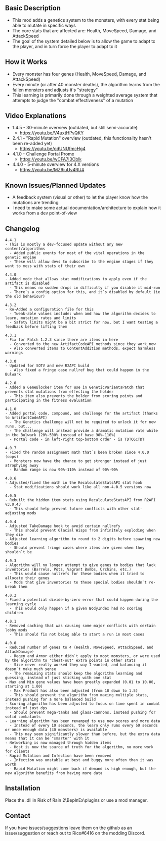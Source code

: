 ﻿Basic Description
------------
- This mod adds a genetics system to the monsters, with every stat being able to mutate in specific ways
- The core stats that are affected are: Health, MoveSpeed, Damage, and AttackSpeed
- The goal of the system detailed below is to allow the game to adapt to the player, and in turn force the player to adapt to it

How it Works
------------
- Every monster has four genes (Health, MoveSpeed, Damage, and AttackSpeed)
- Every minute (or after 40 monster deaths), the algorithm learns from the fallen monsters and adjusts it's "strategy"
- This learning is primarily done through a weighted average system that attempts to judge the "combat effectiveness" of a mutation

Video Explanations
------------
- 1.4.5 - 30-minute overview (outdated, but still semi-accurate)
	- https://youtu.be/V4uxtHPvQKY
- 2.4.1 - "Rapid Mutation" overview (outdated, this functionality hasn't been re-added yet)
	- https://youtu.be/odUNUfmcHg4
- 4.1.0 - Challenge Portal Promo
	- https://youtu.be/wCFA7I3Oblk
- 4.4.0 - 5-minute overview for 4.X versions
    - https://youtu.be/MZ9iuUv4RU4

Known Issues/Planned Updates
------------
- A feedback system (visual or other) to let the player know how the mutations are trending
- I need to make some actual documentation/architecture to explain how it works from a dev point-of-view

Changelog
-----------
```
4.4.1
- This is mostly a dev-focused update without any new content/algorithms
  - Added public events for most of the vital operations in the genetic engine
  - These will allow devs to subscribe to the engine stages if they want to mess with stats of their own

4.4.0
- Added mode that allows stat modifications to apply even if the artifact is disabled
  - This means no sudden drops in difficulty if you disable it mid-run
  - There`s a config option for this, and it`s disabled by default (ie the old behaviour)

4.3.2
- Re-Added a configuration file for this
  - Tweak-able values include: when and how the algorithm decides to learn, mutation rates and limits
  - Safety limits might be a bit strict for now, but I want testing a feedback before lifting them

4.3.1
- Fix for Patch 1.2.3 since there are items in here
  - Converted to the new ArtifactCodeAPI methods since they work now
  - Also converted items to ContentAddition methods, expect harmless warnings

4.3.0
- Updated for SOTV and new R2API build
  - Also fixed a fringe case nullref bug that could happen in the Bulwark

4.2.0
- Added a GeneBlocker item for use in GeneticVariantsPatch that prevents stat mutations from effecting the holder
  - This item also prevents the holder from scoring points and participating in the fitness evaluation

4.1.0
- Added portal code, compound, and challenge for the artifact (thanks to ArtifactCodeAPI)
  - The Genetics challenge will not be required to unlock it for new runs, but...
  - The challenge will instead provide a dramatic mutation rate while in the Bulwark (20%-500% instead of base 90%-110%)
  - Portal code - in left-right top-bottom order - is TDTCGCTDT

4.0.7
- Fixed the random assignment math that`s been broken since 4.0.0 (oops)
  - Monsters now have the chance to get stronger instead of just atrophying away
  - Random range is now 90%-110% instead of 90%-90%

4.0.6
- Adjusted/fixed the math in the RecalculateStatsAPI stat hook
  - Stat modifications should work like all non-4.0.5 versions now

4.0.5
- Rebuilt the hidden item stats using RecalculateStatsAPI from R2API v3.0.43
  - This should help prevent future conflicts with other stat-adjusting mods

4.0.4
- Adjusted TakeDamage hook to avoid certain nullrefs
  - This should prevent Glacial Wisps from infinitely exploding when they die
- Adjusted learning algorithm to round to 2 digits before spawning new bodies
  - Should prevent fringe cases where items are given when they shouldn`t be

4.0.3
- Algorithm will no longer attempt to give genes to bodies that lack inventories (Barrels, Pots, Vagrant Bombs, Urchins, etc.)
  - This would cause nullrefs for these bodies when it tried to allocate their genes
  - Mods that give inventories to these special bodies shouldn`t re-break them

4.0.2
- Fixed a potential divide-by-zero error that could happen during the learning cycle
  - This would only happen if a given BodyIndex had no scoring children

4.0.1
- Removed caching that was causing some major conflicts with certain lobby mods
  - This should fix not being able to start a run in most cases

4.0.0
- Reduced number of genes to 4 (Health, MoveSpeed, AttackSpeed, and AttackDamage)
  - Regen and Armor either didn`t apply to most monsters, or were used by the algorithm to "cheat-out" extra points in other stats
  - Size never really worked they way I wanted, and balancing it doesn`t make much sense
  - The remaining stats should keep the algorithm learning and guessing, instead of just sticking with one stat
- Max and Min gene values have been greatly expanded (0.01 to 10.00, starting at 1.00)
  - Max Product has also been adjusted (from 10 down to 1.5)
  - This should prevent the algorithm from maxing multiple stats, instead pushing for a more balanced build
- Scoring algorithm has been adjusted to focus on time spent in combat instead of just dps
  - Should prevent mega-tanks and glass-cannons, instead pushing for solid combatants
- Learning algorithm has been revamped to use new scores and more data
  - Instead of every 10 seconds, the learn only runs every 60 seconds or once enough data (40 monsters) is available
  - This may seem significantly slower than before, but the extra data means that it can be "smarter" with it
- Networking is now managed through hidden items
  - Host is now the source of truth for the algorithm, no more work for clients
- Rapid Mutation and Infection have been removed
  - Infection was unstable at best and buggy more often than it was worth
  - Rapid Mutation might come back if demand is high enough, but the new algorithm benefits from having more data
```

Installation
------------
Place the .dll in Risk of Rain 2\BepInEx\plugins or use a mod manager.

Contact
------------
If you have issues/suggestions leave them on the github as an issue/suggestion or reach out to Rico#6416 on the modding Discord.
